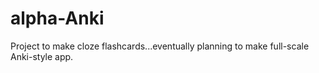 # alpha-Anki
Project to make cloze flashcards...eventually planning to make full-scale Anki-style app.
